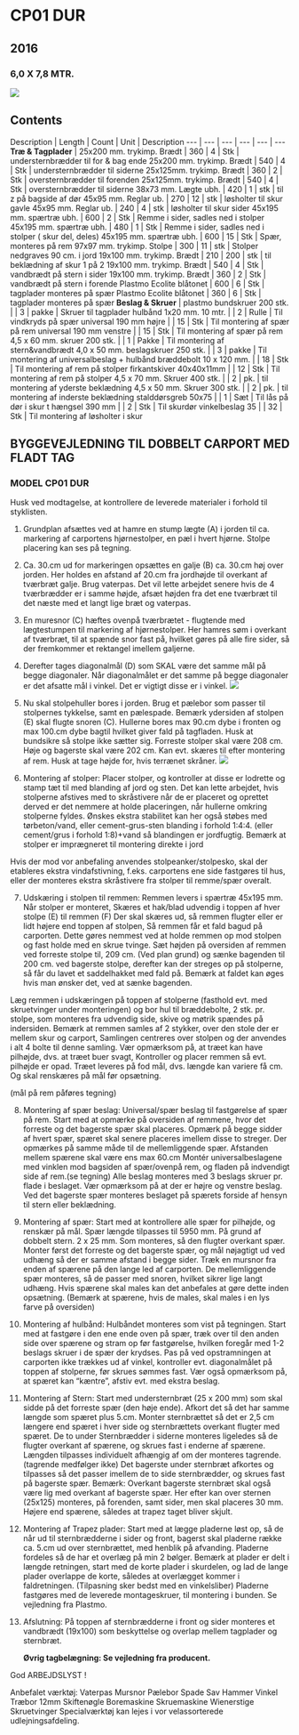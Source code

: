 # CP01 DUR## 2016### 6,0 X 7,8 MTR.![](CP01DUR2016.jpg)## ContentsDescription  |  Length  |  Count  |  Unit |  Description--- | --- | --- | --- | --- | ---**Træ & Tagplader** | 25x200 mm. trykimp. Brædt  |  360  |  4  |  Stk | understernbrædder til for & bag ende25x200 mm. trykimp. Brædt  |  540  |  4  |  Stk | understernbrædder til siderne25x125mm. trykimp. Brædt  |  360  |  2  |  Stk | oversternbrædder til forenden25x125mm. trykimp. Brædt  |  540  |  4  |  Stk | oversternbrædder til siderne38x73 mm. Lægte ubh.  |  420  |  1  |  stk | til z på bagside af dør 45x95 mm. Reglar ub.  |  270  |  12  |  stk | løsholter til skur gavle 45x95 mm. Reglar ub.  |  240  |  4  |  stk | løsholter til skur sider45x195 mm. spærtræ ubh.  |  600  |  2  |  Stk | Remme i sider, sadles ned i stolper45x195 mm. spærtræ ubh.  |  480  |  1  |  Stk | Remme i sider, sadles ned i stolper ( skur del, deles)45x195 mm. spærtræ ubh.  |  600  |  15  |  Stk | Spær, monteres på rem 97x97 mm. trykimp. Stolpe  |  300  |  11  |  stk | Stolper nedgraves 90 cm. i jord19x100 mm. trykimp. Brædt    |  210  |  200  |  stk | til beklædning af skur 1 på 2 19x100 mm. trykimp. Brædt    |  540  |  4  |  Stk | vandbrædt på stern i sider19x100 mm. trykimp. Brædt    |  360  |  2  |  Stk | vandbrædt på stern i forendePlastmo Ecolite blåtonet  |  600  |  6  |  Stk | tagplader monteres på spær Plastmo Ecolite blåtonet  |  360  |  6  |  Stk | tagplader monteres på spær **Beslag & Skruer**  | plastmo bundskruer 200 stk.  |    |  3  |  pakke | Skruer til tagpladerhulbånd 1x20 mm. 10 mtr.  |    |  2  |  Rulle | Til vindkryds på spæruniversal 190 mm højre  |    |  15  |  Stk | Til montering af spær på remuniversal 190 mm venstre  |    |  15  |  Stk | Til montering af spær på rem4,5 x 60 mm. skruer 200 stk.  |    |  1  |  Pakke | Til montering af stern&vandbrædt4,0 x 50 mm. beslagskruer 250 stk.  |    |  3  |  pakke | Til montering af universalbeslag + hulbånd bræddebolt 10 x 120 mm.   |    |  18  |  Stk | Til montering af rem på stolperfirkantskiver 40x40x11mm  |    |  12  |  Stk | Til montering af rem på stolper4,5 x 70 mm. Skruer 400 stk.  |    |  2  |  pk. | til montering af yderste beklædning4,5 x 50 mm. Skruer 300 stk.   |    |  2  |  pk. | til montering af inderste beklædningstalddørsgreb 50x75  |    |  1  |  Sæt | Til lås på dør i skurt hængsel 390 mm  |    |  2  |  Stk | Til skurdørvinkelbeslag 35  |    |  32  |  Stk | Til montering af løsholter i skur## BYGGEVEJLEDNING TIL DOBBELT CARPORT MED FLADT TAG### MODEL CP01 DUR    Husk ved modtagelse, at kontrollere de leverede materialer i forhold til styklisten.1. Grundplan afsættes ved at hamre en stump lægte (A) i jorden til ca. markering af carportens hjørnestolper, en pæl i hvert hjørne.Stolpe placering kan ses på tegning.2. Ca. 30.cm ud for markeringen opsættes en galje (B) ca. 30.cm høj over jorden.Her holdes en afstand af 20.cm fra jordhøjde til overkant af tværbræt galje. Brug vaterpas.Det vil lette arbejdet senere hvis de 4 tværbrædder er i samme højde, afsæt højden fra det ene tværbræt til det næste med et langt lige bræt og vaterpas.3. En muresnor (C) hæftes ovenpå tværbrætet - flugtende med lægtestumpen til markering af hjørnestolper. Her hamres søm i overkant af tværbræt, til at spænde snor fast på, hvilket gøres på alle fire sider, så der fremkommer et rektangel imellem galjerne.4. Derefter tages diagonalmål (D) som SKAL være det samme mål på begge diagonaler.Når diagonalmålet er det samme på begge diagonaler er det afsatte mål i vinkel. Det er vigtigt disse er i vinkel.![](poleplacement.jpg)5. Nu skal stolpehuller bores i jorden. Brug et pælebor som passer til stolpernes tykkelse, samt en pælespade. Bemærk ydersiden af stolpen (E) skal flugte snoren (C).  Hullerne bores max 90.cm dybe i fronten og max 100.cm dybe bagtil hvilket giver fald på tagfladen. Husk at bundsikre så stolpe ikke sætter sig.Forreste stolper skal være 208 cm. Høje og bagerste skal være 202 cm.Kan evt. skæres til efter montering af rem.Husk at tage højde for, hvis terrænet skråner.![](poleplacement2.png)6. Montering af stolper: Placer stolper, og kontroller at disse er lodrette og stamp tæt til med blanding af jord og sten.Det kan lette arbejdet, hvis stolperne afstives med to skråstivere når de er placeret og oprettet derved er det nemmere at holde placeringen, når hullerne omkring stolperne fyldes. Ønskes ekstra stabilitet kan her også støbes med tørbeton/vand, eller cement-grus-sten blanding i forhold 1:4:4.  (eller cement/grus i forhold 1:8)+vand så blandingen er jordfugtig.Bemærk at stolper er imprægneret til montering direkte i jordHvis der mod vor anbefaling anvendes stolpeanker/stolpesko, skal der etableres ekstra vindafstivning, f.eks. carportens ene side fastgøres til hus, eller der monteres ekstra skråstivere fra stolper til remme/spær overalt. 7. Udskæring i stolpen til remmen:Remmen levers i spærtræ 45x195  mm. Når stolper er monteret, Skæres et hak/blad udvendig i toppen af hver stolpe (E)til remmen (F)Der skal skæres ud, så remmen flugter eller er lidt højere end toppen af stolpen, Så remmen får et fald bagud på carporten.Dette gøres nemmest ved at holde remmen op mod stolpen og fast holde med en skrue tvinge.Sæt højden på oversiden af remmen ved forreste stolpe til, 209 cm. (Ved plan grund) og sænke bagenden til 200 cm. ved bagerste stolpe, derefter kan der streges op på stolperne, så får du lavet et saddelhakket med fald på. Bemærk at faldet kan øges hvis man ønsker det, ved at sænke bagenden.Læg remmen i udskæringen på toppen af stolperne (fasthold evt. med skruetvinger under monteringen) og bor hul til bræddebolte, 2 stk. pr. stolpe, som monteres fra udvendig side, skive og møtrik spændes på indersiden.Bemærk at remmen samles af 2 stykker, over den stole der er mellem skur og carport,Samlingen centreres over stolpen og der anvendes i alt 4 bolte til denne samling.Vær opmærksom på, at træet kan have pilhøjde, dvs. at træet buer svagt,Kontroller og placer remmen så evt. pilhøjde er opad.Træet leveres på fod mål, dvs. længde kan variere få cm. Og skal renskæres på mål før opsætning.(mål på rem påføres tegning)8. Montering af spær beslag:Universal/spær beslag til fastgørelse af spær på rem.Start med at opmærke på oversiden af remmene, hvor det forreste og det bagerste spær skal placeres. Opmærk på begge sidder af hvert spær, spæret skal senere placeres imellem disse to streger. Der opmærkes på samme måde til de mellemliggende spær. Afstanden mellem spærene skal være ens max 60.cmMontér universalbeslagene med vinklen mod bagsiden af spær/ovenpå rem, og fladen på indvendigt side af rem.(se tegning) Alle beslag monteres med 3 beslags skruer pr. flade i beslaget. Vær opmærksom på at der er højre og venstre beslag.  Ved det bagerste spær monteres beslaget på spærets forside af hensyn til stern eller beklædning.  9. Montering af spær: Start med at kontrollere alle spær for pilhøjde, og renskær på mål.Spær længde tilpasses til 5950 mm. På grund af dobbelt stern. 2 x 25 mm. Som monteres, så den flugter overkant spær.Monter først det forreste og det bagerste spær, og mål nøjagtigt ud ved udhæng så der er samme afstand i begge sider. Træk en mursnor fra enden af spærene på den lange led af carporten.De mellemliggende spær monteres, så de passer med snoren, hvilket sikrer lige langt udhæng.Hvis spærene skal males kan det anbefales at gøre dette inden opsætning. (Bemærk at spærene, hvis de males, skal males i en lys farve på oversiden)10. Montering af hulbånd: Hulbåndet monteres som vist på tegningen. Start med at fastgøre i den ene ende oven på spær, træk over til den anden side over spærene og stram op før fastgørelse, hvilken foregår med 1-2 beslags skruer i de spær der krydses. Pas på ved opstramningen at carporten ikke trækkes ud af vinkel, kontroller evt. diagonalmålet på toppen af stolperne, før skrues sømmes fast.Vær også opmærksom på, at spæret kan “kæntre”, afstiv evt. med ekstra beslag.11. Montering af Stern: Start med understernbræt (25 x 200 mm) som skal sidde på det forreste spær (den høje ende).Afkort det så det har samme længde som spæret plus 5.cm. Monter sternbrættet så det er 2,5 cm længere end spæret i hver side og sternbrættets overkant flugter med spæret.De to under Sternbrædder i siderne monteres ligeledes så de flugter overkant af spærene, og skrues fast i enderne af spærene. Længden tilpasses individuelt afhængig af om der monteres tagrende. (tagrende medfølger ikke)Det bagerste under sternbræt afkortes og tilpasses så det passer imellem de to side sternbrædder, og skrues fast på bagerste spær. Bemærk: Overkant bagerste sternbræt skal også være lig med overkant af bagerste spær.Her efter kan over sternen (25x125) monteres, på forenden, samt sider, men skal placeres 30 mm. Højere end spærene, således at trapez taget bliver skjult.12. Montering af Trapez plader: Start med at lægge pladerne løst op, så de når ud til sternbrædderne i sider og front, bagerst skal pladerne række ca. 5.cm ud over sternbrættet, med henblik på afvanding.Pladerne fordeles så de har et overlæg på min 2 bølger.Bemærk at plader er delt i længde retningen, start med de korte plader i skurdelen, og lad de lange plader overlappe de korte, således at overlægget kommer i faldretningen. (Tilpasning sker bedst med en vinkelsliber)Pladerne fastgøres med de leverede montageskruer, til montering i bunden. Se vejledning fra Plastmo.   13. Afslutning:På toppen af sternbrædderne i front og sider monteres et vandbrædt (19x100) som beskyttelse og overlap mellem tagplader og sternbræt.       ********Øvrig tagbelægning: Se vejledning fra producent.********God ARBEJDSLYST !Anbefalet værktøj:	 Vaterpas	Mursnor	          Pælebor	 Spade	Sav	 Hammer	Vinkel	             Træbor 12mm	 Skiftenøgle	Boremaskine	 Skruemaskine	Wienerstige	     Skruetvinger	 Specialværktøj kan lejes i vor velassorterede udlejningsafdeling.